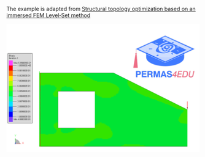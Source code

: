 The example is adapted from [Structural topology optimization based on an immersed FEM Level‑Set method](https://doi.org/10.1007/s00158-025-04083-y)

![Element filling ratio](efratio.gif)
